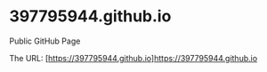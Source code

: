 # 397795944.github.io
Public GitHub Page

The URL: [https://397795944.github.io]<https://397795944.github.io>
